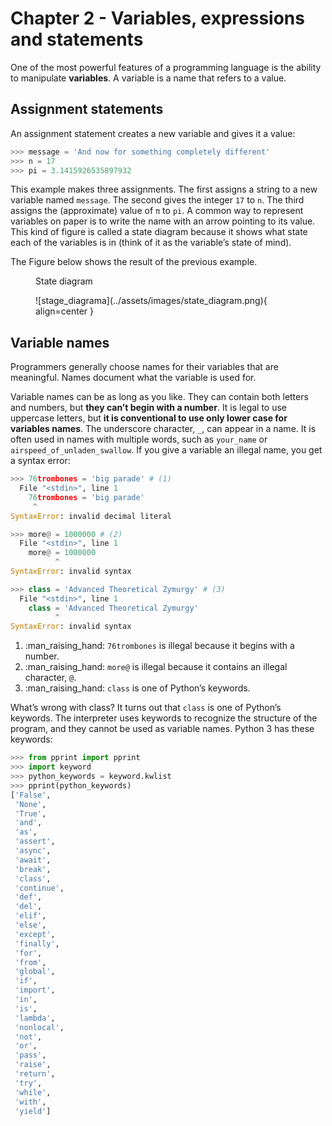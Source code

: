 # Chapter 2 - Variables, expressions and statements

One of the most powerful features of a programming language is the ability to manipulate **variables**.
A variable is a name that refers to a value.

## Assignment statements

An assignment statement creates a new variable and gives it a value:

```python linenums="1"
>>> message = 'And now for something completely different'
>>> n = 17
>>> pi = 3.1415926535897932
```

This example makes three assignments.
The first assigns a string to a new variable named `message`.
The second gives the integer `17` to `n`.
The third assigns the (approximate) value of `π` to `pi`.
A common way to represent variables on paper is to write the name with an arrow pointing to its value.
This kind of figure is called a state diagram because it shows what state each of the variables is in (think of it as the variable’s state of mind).

The Figure below shows the result of the previous example.

<figure markdown>
<p class="p-center"> State diagram</p>
  ![stage_diagrama](../assets/images/state_diagram.png){ align=center }
</figure>

##  Variable names

Programmers generally choose names for their variables that are meaningful.
Names document what the variable is used for.

Variable names can be as long as you like.
They can contain both letters and numbers, but **they can’t begin with a number**.
It is legal to use uppercase letters, but **it is conventional to use only lower case for variables names**.
The underscore character, `_`, can appear in a name.
It is often used in names with multiple words, such as `your_name` or `airspeed_of_unladen_swallow`.
If you give a variable an illegal name, you get a syntax error:

```python linenums="1" hl_lines="1 5 7 11 13 17"
>>> 76trombones = 'big parade' # (1)
  File "<stdin>", line 1
    76trombones = 'big parade'
     ^
SyntaxError: invalid decimal literal

>>> more@ = 1000000 # (2)
  File "<stdin>", line 1
    more@ = 1000000
          ^
SyntaxError: invalid syntax

>>> class = 'Advanced Theoretical Zymurgy' # (3)
  File "<stdin>", line 1
    class = 'Advanced Theoretical Zymurgy'
          ^
SyntaxError: invalid syntax
```

1. :man_raising_hand: `76trombones` is illegal because it begins with a number.
2. :man_raising_hand: `more@` is illegal because it contains an illegal character, `@`.
3. :man_raising_hand: `class` is one of Python’s keywords.

What’s wrong with class?
It turns out that `class` is one of Python’s keywords.
The interpreter uses keywords to recognize the structure of the program, and they cannot be used as variable names.
Python 3 has these keywords:

```python linenums="1"
>>> from pprint import pprint
>>> import keyword
>>> python_keywords = keyword.kwlist
>>> pprint(python_keywords)
['False',
 'None',
 'True',
 'and',
 'as',
 'assert',
 'async',
 'await',
 'break',
 'class',
 'continue',
 'def',
 'del',
 'elif',
 'else',
 'except',
 'finally',
 'for',
 'from',
 'global',
 'if',
 'import',
 'in',
 'is',
 'lambda',
 'nonlocal',
 'not',
 'or',
 'pass',
 'raise',
 'return',
 'try',
 'while',
 'with',
 'yield']
```

